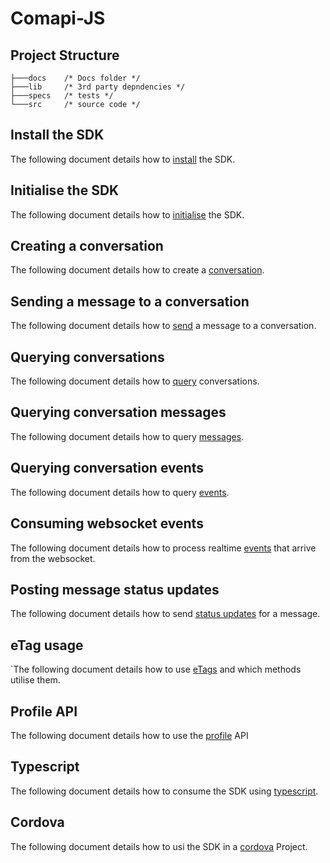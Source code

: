 # Comapi-JS

## Project Structure

```
├───docs    /* Docs folder */
├───lib     /* 3rd party depndencies */
├───specs   /* tests */
└───src     /* source code */
```

## Install the SDK
The following document details how to [install](./docs/installation.md) the SDK.

## Initialise the SDK
The following document details how to [initialise](./docs/initialisation.md) the SDK. 

## Creating a conversation
The following document details how to create a [conversation](./docs/conversations.md).

## Sending a message to a conversation
The following document details how to [send](./docs/sendMessage.md) a message to a conversation.   

## Querying conversations
The following document details how to [query](./docs/queryingConversations.md) conversations.

## Querying conversation messages
The following document details how to query [messages](./docs/queryingMessages.md). 

## Querying conversation events
The following document details how to query [events](./docs/queryingEvents.md). 

## Consuming websocket events
The following document details how to process realtime [events](./docs/websocketEvents.md) that arrive from the websocket.  

## Posting message status updates
The following document details how to send [status updates](./docs/statusUpdates.md) for a message.

## eTag usage 
`The following document details how to use [eTags](./docs/eTags.md) and which methods utilise them.

## Profile API
The following document details how to use the [profile](./docs/profile.md) API   

## Typescript
The following document details how to consume the SDK using [typescript](./docs/typescript.md).

## Cordova
The following document details how to usi the SDK in a [cordova](./docs/cordova.md) Project.   
















